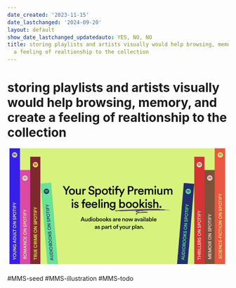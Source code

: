 ```yaml
---
date_created: '2023-11-15'
date_lastchanged: '2024-09-20'
layout: default
show_date_lastchanged_updatedauto: YES, NO, NO
title: storing playlists and artists visually would help browsing, memory, and create
  a feeling of realtionship to the collection
---
```


# storing playlists and artists visually would help browsing, memory, and create a feeling of realtionship to the collection


![](media/cleanshot_2023-11-15-at-10-37-58@2x.png)

#MMS-seed #MMS-illustration #MMS-todo